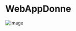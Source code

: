 # WebAppDonne

![image](https://user-images.githubusercontent.com/49925421/90770546-3bb67e00-e2f2-11ea-8932-17345061ae3c.png)
